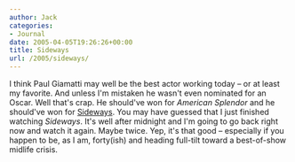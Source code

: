 ```yaml
---
author: Jack
categories:
- Journal
date: 2005-04-05T19:26:26+00:00
title: Sideways
url: /2005/sideways/
---
```


I think Paul Giamatti may well be the best actor working today &#8211; or at least my favorite. And unless I'm mistaken he wasn't even nominated for an Oscar. Well that's crap. He should've won for _American Splendor_ and he should've won for [Sideways][1]. You may have guessed that I just finished watching _Sideways_. It's well after midnight and I'm going to go back right now and watch it again. Maybe twice. Yep, it's that good &#8211; especially if you happen to be, as I am, forty(ish) and heading full-tilt toward a best-of-show midlife crisis.

 [1]: http://www.rottentomatoes.com/m/sideways/